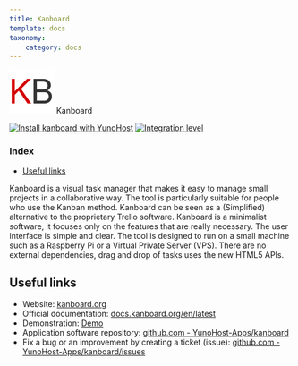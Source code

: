 ```yaml
---
title: Kanboard
template: docs
taxonomy:
    category: docs
---
```


<img src="/images/kanboard_logo.png" height="80px" alt="kanboard's logo"> Kanboard

[![Install kanboard with YunoHost](https://install-app.yunohost.org/install-with-yunohost.png)](https://install-app.yunohost.org/?app=kanboard) [![Integration level](https://dash.yunohost.org/integration/kanboard.svg)](https://dash.yunohost.org/appci/app/kanboard)

### Index

- [Useful links](#useful-links)

Kanboard is a visual task manager that makes it easy to manage small projects in a collaborative way. The tool is particularly suitable for people who use the Kanban method. Kanboard can be seen as a (Simplified) alternative to the proprietary Trello software. Kanboard is a minimalist software, it focuses only on the features that are really necessary. The user interface is simple and clear.
The tool is designed to run on a small machine such as a Raspberry Pi or a Virtual Private Server (VPS). There are no external dependencies, drag and drop of tasks uses the new HTML5 APIs.


## Useful links

+ Website: [kanboard.org](https://kanboard.org)
+ Official documentation: [docs.kanboard.org/en/latest](https://docs.kanboard.org/en/latest)
+ Demonstration: [Demo](https://framaboard.org)
+ Application software repository: [github.com - YunoHost-Apps/kanboard](https://github.com/YunoHost-Apps/kanboard_ynh)
+ Fix a bug or an improvement by creating a ticket (issue): [github.com - YunoHost-Apps/kanboard/issues](https://github.com/YunoHost-Apps/kanboard_ynh/issues)
